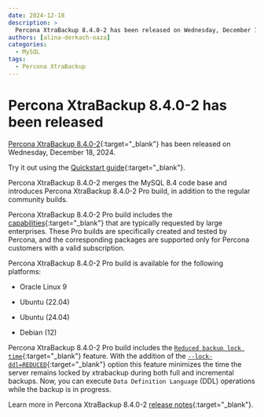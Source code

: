 ```yaml
---
date: 2024-12-18
description: >
  Percona XtraBackup 8.4.0-2 has been released on Wednesday, December 18, 2024.
authors: [alina-derkach-oaza]
categories:
  - MySQL
tags:
  - Percona XtraBackup
---
```


# Percona XtraBackup 8.4.0-2 has been released

<!-- more -->

[Percona XtraBackup 8.4.0-2](https://docs.percona.com/percona-xtrabackup/8.4/){:target="_blank"} has been released on Wednesday, December 18, 2024.

Try it out using the [Quickstart guide](https://docs.percona.com/percona-xtrabackup/8.4/quickstart-overview.html){:target="_blank"}.

Percona XtraBackup 8.4.0-2 merges the MySQL 8.4 code base and introduces Percona XtraBackup 8.4.0-2 Pro build, in addition to the regular community builds.

Percona XtraBackup 8.4.0-2 Pro build includes the [capabilities](https://docs.percona.com/percona-xtrabackup/8.4/pxb-pro.html#capabilities){:target="_blank"} that are typically requested by large enterprises. These Pro builds are specifically created and tested by Percona, and the corresponding packages are supported only for Percona customers with a valid subscription. 

Percona XtraBackup 8.4.0-2 Pro build is available for the following platforms:

* Oracle Linux 9

* Ubuntu (22.04)

* Ubuntu (24.04)

* Debian (12)

Percona XtraBackup 8.4.0-2 Pro build includes the [`Reduced backup lock time`](https://docs.percona.com/percona-xtrabackup/8.4/reduction-in-locks.html){:target="_blank"} feature. With the addition of the [`--lock-ddl=REDUCED`](https://docs.percona.com/percona-xtrabackup/8.4/xtrabackup-option-reference.html#lock-ddl){:target="_blank"} option this feature minimizes the time the server remains locked by xtrabackup during both full and incremental backups. Now, you can execute `Data Definition Language` (DDL) operations while the backup is in progress.

Learn more in Percona XtraBackup 8.4.0-2 [release notes](https://docs.percona.com/percona-xtrabackup/8.4/release-notes/8.4.0-2.html){:target="_blank"}.

